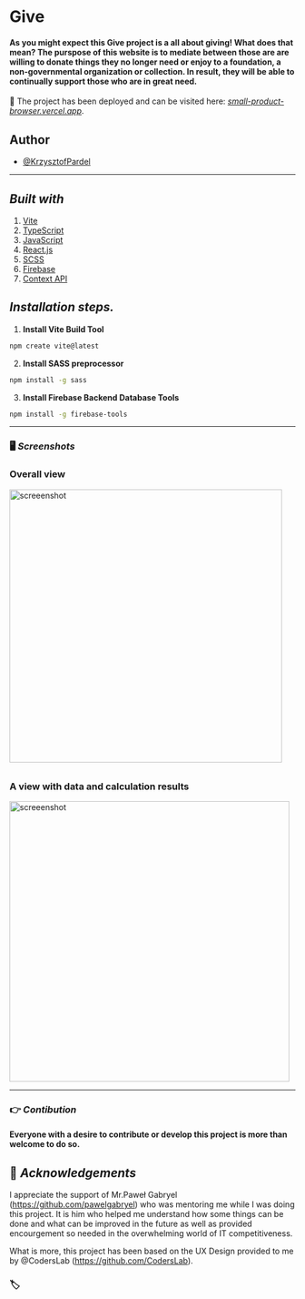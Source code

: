 # **Give**

#### As you might expect this Give project is a all about giving! What does that mean? The purspose of this website is to mediate between those are are willing to donate things they no longer need or enjoy to a foundation, a non-governmental organization or collection. In result, they will be able to continually support those who are in great need.

🔎 The project has been deployed and can be visited here:
_[small-product-browser.vercel.app](small-product-browser.vercel.app)_.

## Author
- [@KrzysztofPardel](https://github.com/KrzysztofPardel)
---

## **_Built with_**

1. [Vite](https://vitejs.dev/guide/)
2. [TypeScript](https://www.typescriptlang.org/docs/)
3. [JavaScript](https://developer.mozilla.org/en-US/docs/Web/javascript)
4. [React.js](https://react.dev)
5. [SCSS](https://sass-lang.com/install)
6. [Firebase](https://firebase.google.com/docs/cli/)
7. [Context API](https://www.freecodecamp.org/news/context-api-in-react/)


## **_Installation steps._**

1. **Install Vite Build Tool** 

```bash
npm create vite@latest
```

2. **Install SASS preprocessor**

```bash
npm install -g sass
```
3. **Install Firebase Backend Database Tools**

```bash
npm install -g firebase-tools
```
---

### 🖥️ **_Screenshots_**

### Overall view

<img style='height: 30rem; display:block; margin-top:1rem; margin-bottom:2rem' src="./assets/BillSplitter.png" alt="screeenshot">

### A view with data and calculation results

<img style='height: 30.8rem; display:block; margin-top:1rem' src="./assets/BillSplitter2.png" alt="screeenshot" >

---

### 👉 **_Contibution_**

#### Everyone with a desire to contribute or develop this project is more than welcome to do so.

## 👏 **_Acknowledgements_** 
I appreciate the support of Mr.Paweł Gabryel (https://github.com/pawelgabryel) who was mentoring me while I was doing this project. It is him who helped me understand how some things can be done and what can be improved in the future as well as provided encourgement so needed in the overwhelming world of IT competitiveness.

What is more, this project has been based on the UX Design provided to me by @CodersLab (https://github.com/CodersLab).

### 🏷️ 

